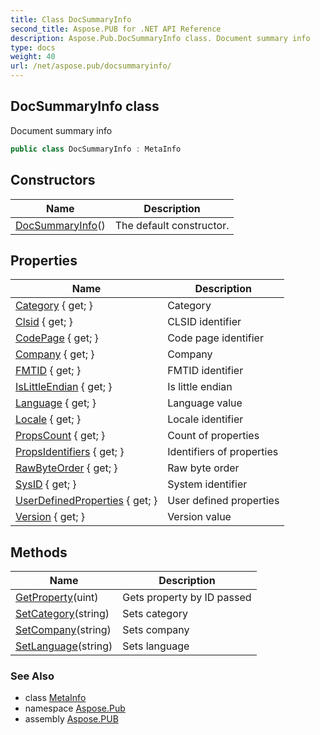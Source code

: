```yaml
---
title: Class DocSummaryInfo
second_title: Aspose.PUB for .NET API Reference
description: Aspose.Pub.DocSummaryInfo class. Document summary info
type: docs
weight: 40
url: /net/aspose.pub/docsummaryinfo/
---
```

## DocSummaryInfo class

Document summary info

```csharp
public class DocSummaryInfo : MetaInfo
```

## Constructors

| Name | Description |
| --- | --- |
| [DocSummaryInfo](docsummaryinfo/)() | The default constructor. |

## Properties

| Name | Description |
| --- | --- |
| [Category](../../aspose.pub/docsummaryinfo/category/) { get; } | Category |
| [Clsid](../../aspose.pub/metainfo/clsid/) { get; } | CLSID identifier |
| [CodePage](../../aspose.pub/metainfo/codepage/) { get; } | Code page identifier |
| [Company](../../aspose.pub/docsummaryinfo/company/) { get; } | Company |
| [FMTID](../../aspose.pub/metainfo/fmtid/) { get; } | FMTID identifier |
| [IsLittleEndian](../../aspose.pub/metainfo/islittleendian/) { get; } | Is little endian |
| [Language](../../aspose.pub/docsummaryinfo/language/) { get; } | Language value |
| [Locale](../../aspose.pub/metainfo/locale/) { get; } | Locale identifier |
| [PropsCount](../../aspose.pub/metainfo/propscount/) { get; } | Count of properties |
| [PropsIdentifiers](../../aspose.pub/metainfo/propsidentifiers/) { get; } | Identifiers of properties |
| [RawByteOrder](../../aspose.pub/metainfo/rawbyteorder/) { get; } | Raw byte order |
| [SysID](../../aspose.pub/metainfo/sysid/) { get; } | System identifier |
| [UserDefinedProperties](../../aspose.pub/docsummaryinfo/userdefinedproperties/) { get; } | User defined properties |
| [Version](../../aspose.pub/metainfo/version/) { get; } | Version value |

## Methods

| Name | Description |
| --- | --- |
| [GetProperty](../../aspose.pub/metainfo/getproperty/)(uint) | Gets property by ID passed |
| [SetCategory](../../aspose.pub/docsummaryinfo/setcategory/)(string) | Sets category |
| [SetCompany](../../aspose.pub/docsummaryinfo/setcompany/)(string) | Sets company |
| [SetLanguage](../../aspose.pub/docsummaryinfo/setlanguage/)(string) | Sets language |

### See Also

* class [MetaInfo](../metainfo/)
* namespace [Aspose.Pub](../../aspose.pub/)
* assembly [Aspose.PUB](../../)



